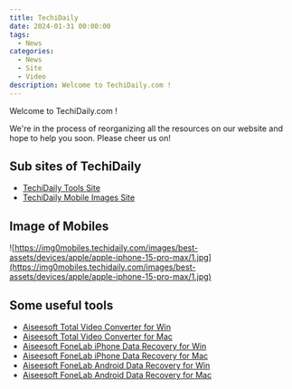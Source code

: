 ```yaml
---
title: TechiDaily
date: 2024-01-31 00:00:00
tags: 
  - News
categories: 
  - News
  - Site
  - Video
description: Welcome to TechiDaily.com !
---
```


Welcome to TechiDaily.com !

We're in the process of reorganizing all the resources on our website and hope to help you soon. Please cheer us on!

## Sub sites of TechiDaily

- [TechiDaily Tools Site](https://tools.techidaily.com/)
- [TechiDaily Mobile Images Site](https://img0mobiles.techidaily.com/)

## Image of Mobiles

![https://img0mobiles.techidaily.com/images/best-assets/devices/apple/apple-iphone-15-pro-max/1.jpg](https://img0mobiles.techidaily.com/images/best-assets/devices/apple/apple-iphone-15-pro-max/1.jpg)

## Some useful tools

- [Aiseesoft Total Video Converter for Win](https://tools.techidaily.com/aiseesoft-total-video-converter-for-win/)
- [Aiseesoft Total Video Converter for Mac](https://tools.techidaily.com/aiseesoft-total-video-converter-for-mac/)
- [Aiseesoft FoneLab iPhone Data Recovery for Win](https://tools.techidaily.com/aiseesoft-iphone-data-recovery-for-win/)
- [Aiseesoft FoneLab iPhone Data Recovery for Mac](https://tools.techidaily.com/aiseesoft-iphone-data-recovery-for-mac/)
- [Aiseesoft FoneLab Android Data Recovery for Win](https://tools.techidaily.com/aiseesoft-android-data-recovery-for-win/)
- [Aiseesoft FoneLab Android Data Recovery for Mac](https://tools.techidaily.com/aiseesoft-android-data-recovery-for-mac/)
  
